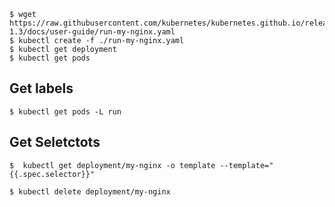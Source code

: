 ```
$ wget https://raw.githubusercontent.com/kubernetes/kubernetes.github.io/release-1.3/docs/user-guide/run-my-nginx.yaml
$ kubectl create -f ./run-my-nginx.yaml
$ kubectl get deployment
$ kubectl get pods
```

## Get labels
```
$ kubectl get pods -L run
```

## Get Seletctots
```
$  kubectl get deployment/my-nginx -o template --template="{{.spec.selector}}"
```

```
$ kubectl delete deployment/my-nginx
```
